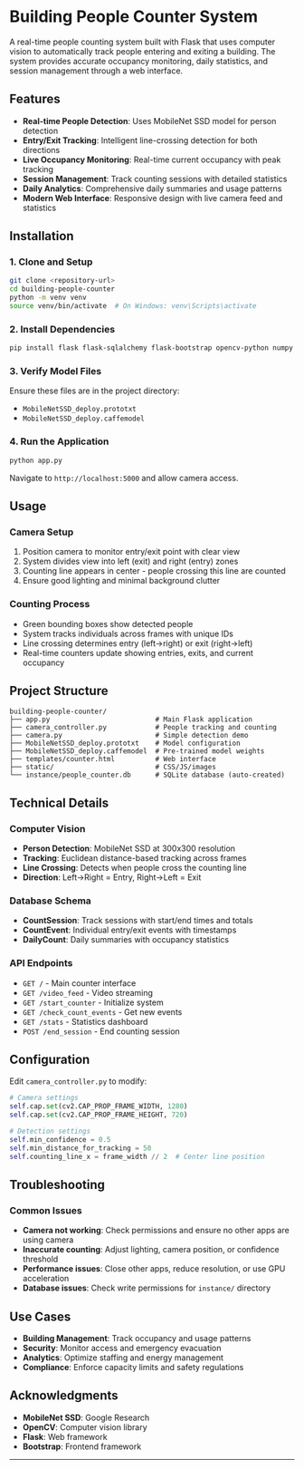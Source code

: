 # Building People Counter System

A real-time people counting system built with Flask that uses computer vision to automatically track people entering and exiting a building. The system provides accurate occupancy monitoring, daily statistics, and session management through a web interface.

## Features

- **Real-time People Detection**: Uses MobileNet SSD model for person detection
- **Entry/Exit Tracking**: Intelligent line-crossing detection for both directions
- **Live Occupancy Monitoring**: Real-time current occupancy with peak tracking
- **Session Management**: Track counting sessions with detailed statistics
- **Daily Analytics**: Comprehensive daily summaries and usage patterns
- **Modern Web Interface**: Responsive design with live camera feed and statistics

## Installation

### 1. Clone and Setup
```bash
git clone <repository-url>
cd building-people-counter
python -m venv venv
source venv/bin/activate  # On Windows: venv\Scripts\activate
```

### 2. Install Dependencies
```bash
pip install flask flask-sqlalchemy flask-bootstrap opencv-python numpy
```

### 3. Verify Model Files
Ensure these files are in the project directory:
- `MobileNetSSD_deploy.prototxt`
- `MobileNetSSD_deploy.caffemodel`

### 4. Run the Application
```bash
python app.py
```
Navigate to `http://localhost:5000` and allow camera access.

## Usage

### Camera Setup
1. Position camera to monitor entry/exit point with clear view
2. System divides view into left (exit) and right (entry) zones
3. Counting line appears in center - people crossing this line are counted
4. Ensure good lighting and minimal background clutter

### Counting Process
- Green bounding boxes show detected people
- System tracks individuals across frames with unique IDs
- Line crossing determines entry (left→right) or exit (right→left)
- Real-time counters update showing entries, exits, and current occupancy

## Project Structure

```
building-people-counter/
├── app.py                          # Main Flask application
├── camera_controller.py            # People tracking and counting
├── camera.py                       # Simple detection demo
├── MobileNetSSD_deploy.prototxt    # Model configuration
├── MobileNetSSD_deploy.caffemodel  # Pre-trained model weights
├── templates/counter.html          # Web interface
├── static/                         # CSS/JS/images
└── instance/people_counter.db      # SQLite database (auto-created)
```

## Technical Details

### Computer Vision
- **Person Detection**: MobileNet SSD at 300x300 resolution
- **Tracking**: Euclidean distance-based tracking across frames
- **Line Crossing**: Detects when people cross the counting line
- **Direction**: Left→Right = Entry, Right→Left = Exit

### Database Schema
- **CountSession**: Track sessions with start/end times and totals
- **CountEvent**: Individual entry/exit events with timestamps
- **DailyCount**: Daily summaries with occupancy statistics

### API Endpoints
- `GET /` - Main counter interface
- `GET /video_feed` - Video streaming
- `GET /start_counter` - Initialize system
- `GET /check_count_events` - Get new events
- `GET /stats` - Statistics dashboard
- `POST /end_session` - End counting session

## Configuration

Edit `camera_controller.py` to modify:
```python
# Camera settings
self.cap.set(cv2.CAP_PROP_FRAME_WIDTH, 1280)
self.cap.set(cv2.CAP_PROP_FRAME_HEIGHT, 720)

# Detection settings
self.min_confidence = 0.5
self.min_distance_for_tracking = 50
self.counting_line_x = frame_width // 2  # Center line position
```

## Troubleshooting

### Common Issues
- **Camera not working**: Check permissions and ensure no other apps are using camera
- **Inaccurate counting**: Adjust lighting, camera position, or confidence threshold
- **Performance issues**: Close other apps, reduce resolution, or use GPU acceleration
- **Database issues**: Check write permissions for `instance/` directory

## Use Cases

- **Building Management**: Track occupancy and usage patterns
- **Security**: Monitor access and emergency evacuation
- **Analytics**: Optimize staffing and energy management
- **Compliance**: Enforce capacity limits and safety regulations


## Acknowledgments

- **MobileNet SSD**: Google Research
- **OpenCV**: Computer vision library
- **Flask**: Web framework
- **Bootstrap**: Frontend framework

---
